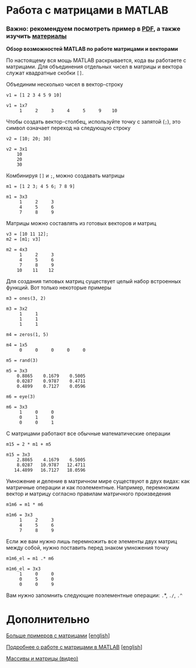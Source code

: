 # Работа с матрицами в MATLAB

### Важно: рекомендуем посмотреть пример в [PDF](matrices.pdf), а также изучить [материалы](#дополнительно)

**Обзор возможностей MATLAB по работе матрицами и векторами**

По настоящему вся мощь MATLAB раскрывается, кода вы работаете с матрицами. Для объединения отдельных чисел в матрицы и вектора служат квадратные скобки `[]`.

Объединим несколько чисел в вектор-строку

```matlab:Code
v1 = [1 2 3 4 5 9 10]
```

```text:Output
v1 = 1x7    
     1     2     3     4     5     9    10

```

Чтобы создать вектор-столбец, используйте точку с запятой (`;`), это символ означает переход на следующую строку

```matlab:Code
v2 = [10; 20; 30]
```

```text:Output
v2 = 3x1    
    10
    20
    30

```

Комбинируя `[]` и `;`, можно создавать матрицы

```matlab:Code
m1 = [1 2 3; 4 5 6; 7 8 9]
```

```text:Output
m1 = 3x3    
     1     2     3
     4     5     6
     7     8     9

```

Матрицы можно составлять из готовых векторов и матриц

```matlab:Code
v3 = [10 11 12];
m2 = [m1; v3]
```

```text:Output
m2 = 4x3    
     1     2     3
     4     5     6
     7     8     9
    10    11    12

```

Для создания типовых матриц существует целый набор встроенных функций. Вот только некоторые примеры

```matlab:Code
m3 = ones(3, 2)
```

```text:Output
m3 = 3x2    
     1     1
     1     1
     1     1

```

```matlab:Code
m4 = zeros(1, 5)
```

```text:Output
m4 = 1x5    
     0     0     0     0     0

```

```matlab:Code
m5 = rand(3)
```

```text:Output
m5 = 3x3    
    0.8865    0.1679    0.5005
    0.0287    0.9787    0.4711
    0.4899    0.7127    0.0596

```

```matlab:Code
m6 = eye(3)
```

```text:Output
m6 = 3x3    
     1     0     0
     0     1     0
     0     0     1

```

С матрицами работают все обычные математические операции

```matlab:Code
m15 = 2 * m1 + m5
```

```text:Output
m15 = 3x3    
    2.8865    4.1679    6.5005
    8.0287   10.9787   12.4711
   14.4899   16.7127   18.0596

```

Умножение и деление в матричном мире существуют в двух видах: как матричные операции и как поэлементные. Например, перемножим вектор и матрицу согласно правилам матричного произведения

```matlab:Code
m1m6 = m1 * m6
```

```text:Output
m1m6 = 3x3    
     1     2     3
     4     5     6
     7     8     9

```

Если же вам нужно лишь перемножить все элементы двух матриц между собой, нужно поставить перед знаком умножения точку

```matlab:Code
m1m6_el = m1 .* m6
```

```text:Output
m1m6_el = 3x3    
     1     0     0
     0     5     0
     0     0     9

```

Вам нужно запомнить следующие поэлементные операции: `.`*, `./`, `.^`

# Дополнительно

[Больше примеров с матрицами](https://docs.exponenta.ru/matlab/examples.html?category=matrices-and-arrays) [[english](https://www.mathworks.com/help/matlab/examples.html?category=matrices-and-arrays)]

[Подробнее о работе с матрицами в MATLAB](https://docs.exponenta.ru/matlab/matrices-and-arrays.html) [[english](https://www.mathworks.com/help/matlab/matrices-and-arrays.html)]

[Массивы и матрицы (видео)](https://youtu.be/7AsTymGlWo4)